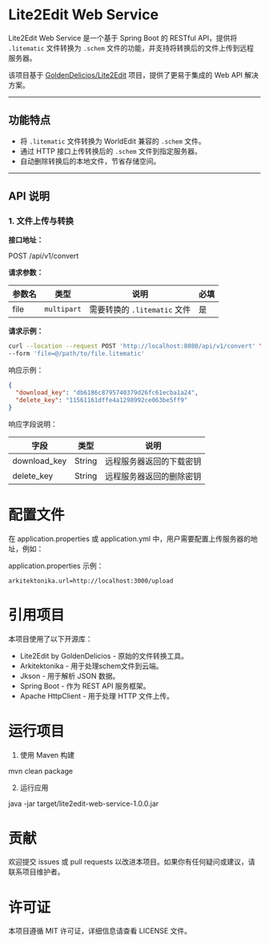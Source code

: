 # Lite2Edit Web Service

Lite2Edit Web Service 是一个基于 Spring Boot 的 RESTful API，提供将 `.litematic` 文件转换为 `.schem` 文件的功能，并支持将转换后的文件上传到远程服务器。

该项目基于 [GoldenDelicios/Lite2Edit](https://github.com/GoldenDelicios/Lite2Edit) 项目，提供了更易于集成的 Web API 解决方案。

---

## 功能特点

- 将 `.litematic` 文件转换为 WorldEdit 兼容的 `.schem` 文件。
- 通过 HTTP 接口上传转换后的 `.schem` 文件到指定服务器。
- 自动删除转换后的本地文件，节省存储空间。

---

## API 说明

### 1. 文件上传与转换

**接口地址：**

POST /api/v1/convert

**请求参数：**

| 参数名  | 类型          | 说明                    | 必填 |
|------|-------------|-----------------------|----|
| file | `multipart` | 需要转换的 `.litematic` 文件 | 是  |

**请求示例：**

```bash
curl --location --request POST 'http://localhost:8080/api/v1/convert' \
--form 'file=@/path/to/file.litematic'
```

响应示例：
```json
{
  "download_key": "db6186c8795740379d26fc61ecba1a24",
  "delete_key": "11561161dffe4a1298992ce063be5ff9"
}
```

响应字段说明：

| 字段           | 类型     | 说明           |
|--------------|--------|--------------|
| download_key | String | 远程服务器返回的下载密钥 |
| delete_key   | String | 远程服务器返回的删除密钥 |

# 配置文件

在 application.properties 或 application.yml 中，用户需要配置上传服务器的地址，例如：

application.properties 示例：

```properties
arkitektonika.url=http://localhost:3000/upload
```
# 引用项目

本项目使用了以下开源库：
- Lite2Edit by GoldenDelicios - 原始的文件转换工具。
- Arkitektonika - 用于处理schem文件到云端。
- Jkson - 用于解析 JSON 数据。
- Spring Boot - 作为 REST API 服务框架。
- Apache HttpClient - 用于处理 HTTP 文件上传。

# 运行项目

1. 使用 Maven 构建

mvn clean package

2. 运行应用

java -jar target/lite2edit-web-service-1.0.0.jar

# 贡献

欢迎提交 issues 或 pull requests 以改进本项目。如果你有任何疑问或建议，请联系项目维护者。

# 许可证

本项目遵循 MIT 许可证，详细信息请查看 LICENSE 文件。
